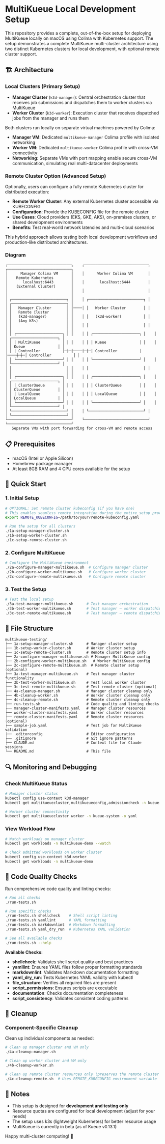 # MultiKueue Local Development Setup

This repository provides a complete, out-of-the-box setup for deploying
MultiKueue locally on macOS using Colima with Kubernetes support. The setup
demonstrates a complete MultiKueue multi-cluster architecture using two distinct
Kubernetes clusters for local development, with optional remote cluster support.

## 🏗️ Architecture

### Local Clusters (Primary Setup)

- **Manager Cluster** (`k3d-manager`): Central orchestration cluster that
  receives job submissions and dispatches them to worker clusters via MultiKueue
- **Worker Cluster** (`k3d-worker`): Execution cluster that receives
  dispatched jobs from the manager and runs them

Both clusters run locally on separate virtual machines powered by Colima:

- **Manager VM**: Dedicated `multikueue-manager` Colima profile with isolated networking
- **Worker VM**: Dedicated `multikueue-worker` Colima profile with cross-VM connectivity
- **Networking**: Separate VMs with port mapping enable secure cross-VM
  communication, simulating real multi-datacenter deployments

### Remote Cluster Option (Advanced Setup)

Optionally, users can configure a fully remote Kubernetes cluster for
distributed execution:

- **Remote Worker Cluster**: Any external Kubernetes cluster accessible via
  KUBECONFIG
- **Configuration**: Provide the KUBECONFIG file for the remote cluster
- **Use Cases**: Cloud providers (EKS, GKE, AKS), on-premises clusters, or
  shared development environments
- **Benefits**: Test real-world network latencies and multi-cloud scenarios

This hybrid approach allows testing both local development workflows and
production-like distributed architectures.

### Diagram

<!-- markdownlint-disable MD013 -->

```text
┌─────────────────────────────┐    ┌─────────────────────────────┐    ┌─────────────────────────────┐
│      Manager Colima VM      │    │      Worker Colima VM       │    │    Remote Kubernetes        │
│       localhost:6443        │    │       localhost:6444        │    │    (External Cluster)       │
│                             │    │                             │    │                             │
│ ┌─────────────────────────┐ │    │ ┌─────────────────────────┐ │    │ ┌─────────────────────────┐ │
│ │   Manager Cluster       │ │────│ │   Worker Cluster        │ │    │ │   Remote Cluster        │ │
│ │   (k3d-manager)         │ │    │ │   (k3d-worker)          │ │    │ │   (Any K8s)             │ │
│ │                         │ │    │ │                         │ │    │ │                         │ │
│ │ ┌─────────────────────┐ │ │    │ │ ┌─────────────────────┐ │    │ │ ┌─────────────────────┐ │
│ │ │ MultiKueue          │ │ │    │ │ │ Kueue               │ │    │ │ │ Kueue               │ │
│ │ │ Controller          │─┼─┼────┼─┼─│ Controller          │ │────┼─┼─│ Controller          │ │
│ │ └─────────────────────┘ │ │    │ │ └─────────────────────┘ │    │ │ └─────────────────────┘ │
│ │                         │ │    │ │                         │ │    │ │                         │ │
│ │ ┌─────────────────────┐ │ │    │ │ ┌─────────────────────┐ │    │ │ ┌─────────────────────┐ │
│ │ │ ClusterQueue        │ │ │    │ │ │ ClusterQueue        │ │    │ │ │ ClusterQueue        │ │
│ │ │ LocalQueue          │ │ │    │ │ │ LocalQueue          │ │    │ │ │ LocalQueue          │ │
│ │ └─────────────────────┘ │ │    │ │ └─────────────────────┘ │    │ │ └─────────────────────┘ │
│ └─────────────────────────┘ │    │ └─────────────────────────┘ │    │ └─────────────────────────┘ │
└─────────────────────────────┘    └─────────────────────────────┘    └─────────────────────────────┘
   Separate VMs with port forwarding for cross-VM and remote access
```

<!-- markdownlint-enable MD013 -->

## 📋 Prerequisites

- macOS (Intel or Apple Silicon)
- Homebrew package manager
- At least 8GB RAM and 4 CPU cores available for the setup

## 🚀 Quick Start

### 1. Initial Setup

```bash
# OPTIONAL: Set remote cluster kubeconfig (if you have one)
# This enables seamless remote integration during the entire setup process
export REMOTE_KUBECONFIG=/path/to/your/remote-kubeconfig.yaml

# Run the setup for all clusters
./1a-setup-manager-cluster.sh
./1b-setup-worker-cluster.sh
./1c-setup-remote-cluster.sh
```

### 2. Configure MultiKueue

```bash
# Configure the MultiKueue environment
./2a-configure-manager-multikueue.sh  # Configure manager cluster
./2b-configure-worker-multikueue.sh   # Configure worker cluster
./2c-configure-remote-multikueue.sh   # Configure remote cluster
```

### 3. Test the Setup

```bash
# Test the local setup
./3a-test-manager-multikueue.sh      # Test manager orchestration
./3b-test-worker-multikueue.sh       # Test manager → worker dispatching
./3c-test-remote-multikueue.sh       # Test manager → remote dispatching
```

## 📁 File Structure

```text
multikueue-testing/
├── 1a-setup-manager-cluster.sh      # Manager cluster setup
├── 1b-setup-worker-cluster.sh       # Worker cluster setup
├── 1c-setup-remote-cluster.sh       # Remote cluster setup info
├── 2a-configure-manager-multikueue.sh # Manager MultiKueue config
├── 2b-configure-worker-multikueue.sh   # Worker MultiKueue config
├── 2c-configure-remote-multikueue.sh  # Remote cluster setup (optional)
├── 3a-test-manager-multikueue.sh    # Test manager cluster functionality
├── 3b-test-worker-multikueue.sh     # Test local worker cluster
├── 3c-test-remote-multikueue.sh     # Test remote cluster (optional)
├── 4a-cleanup-manager.sh            # Manager cluster cleanup only
├── 4b-cleanup-worker.sh             # Worker cluster cleanup only
├── 4c-cleanup-remote.sh             # Remote cluster cleanup only
├── run-tests.sh                     # Code quality and linting checks
├── manager-cluster-manifests.yaml   # Manager cluster resources
├── worker-cluster-manifests.yaml    # Worker cluster resources
├── remote-cluster-manifests.yaml    # Remote cluster resources (optional)
├── sample-job.yaml                  # Test job for MultiKueue validation
├── .editorconfig                    # Editor configuration
├── .gitignore                       # Git ignore patterns
├── CLAUDE.md                        # Context file for Claude sessions
└── README.md                        # This file
```

## 🔍 Monitoring and Debugging

### Check MultiKueue Status

```bash
# Manager cluster status
kubectl config use-context k3d-manager
kubectl get multikueuecluster,multikueueconfig,admissioncheck -n kueue-system

# Worker cluster connectivity
kubectl get multikueuecluster worker -n kueue-system -o yaml
```

### View Workload Flow

```bash
# Watch workloads on manager cluster
kubectl get workloads -n multikueue-demo --watch

# Check admitted workloads on worker cluster
kubectl config use-context k3d-worker
kubectl get workloads -n multikueue-demo
```

## 🧪 Code Quality Checks

Run comprehensive code quality and linting checks:

```bash
# Run all checks
./run-tests.sh

# Run specific checks
./run-tests.sh shellcheck    # Shell script linting
./run-tests.sh yamllint      # YAML formatting
./run-tests.sh markdownlint  # Markdown formatting
./run-tests.sh yaml_dry_run  # Kubernetes YAML validation

# See all available checks
./run-tests.sh --help
```

**Available Checks:**

- **shellcheck**: Validates shell script quality and best practices
- **yamllint**: Ensures YAML files follow proper formatting standards
- **markdownlint**: Validates Markdown documentation formatting
- **yaml_dry_run**: Tests Kubernetes YAML validity with kubectl
- **file_structure**: Verifies all required files are present
- **script_permissions**: Ensures scripts are executable
- **documentation**: Checks documentation completeness
- **script_consistency**: Validates consistent coding patterns

## 🧹 Cleanup

### Component-Specific Cleanup

Clean up individual components as needed:

```bash
# Clean up manager cluster and VM only
./4a-cleanup-manager.sh

# Clean up worker cluster and VM only
./4b-cleanup-worker.sh

# Clean up remote cluster resources only (preserves the remote cluster itself)
./4c-cleanup-remote.sh  # Uses REMOTE_KUBECONFIG environment variable
```

## 📝 Notes

- This setup is designed for **development and testing only**
- Resource quotas are configured for local development (adjust for your needs)
- The setup uses k3s (lightweight Kubernetes) for better resource usage
- MultiKueue is currently in beta (as of Kueue v0.13.1)

Happy multi-cluster computing! 🚀
